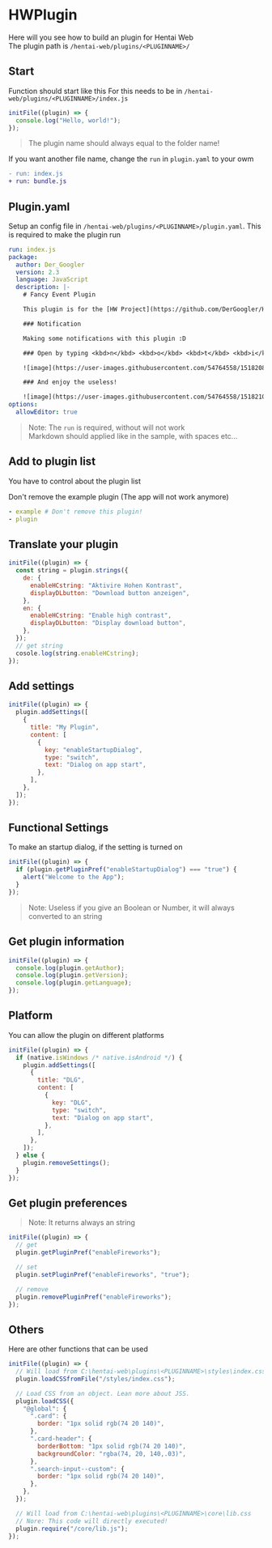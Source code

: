 # HWPlugin

Here will you see how to build an plugin for Hentai Web  
The plugin path is `/hentai-web/plugins/<PLUGINNAME>/`

## Start

Function should start like this
For this needs to be in `/hentai-web/plugins/<PLUGINNAME>/index.js`

```js
initFile((plugin) => {
  console.log("Hello, world!");
});
```

> The plugin name should always equal to the folder name!

If you want another file name, change the `run` in `plugin.yaml` to your owm

```diff
- run: index.js
+ run: bundle.js
```

## Plugin.yaml

Setup an config file in `/hentai-web/plugins/<PLUGINNAME>/plugin.yaml`. This is required to make the plugin run

```yaml
run: index.js
package:
  author: Der_Googler
  version: 2.3
  language: JavaScript
  description: |-
    # Fancy Event Plugin

    This plugin is for the [HW Project](https://github.com/DerGoogler/Hentai-Web)

    ### Notification

    Making some notifications with this plugin :D

    ### Open by typing <kbd>n</kbd> <kbd>o</kbd> <kbd>t</kbd> <kbd>i</kbd> on the keyboard   

    ![image](https://user-images.githubusercontent.com/54764558/151820875-c18c3478-8ed2-4fd8-8c2d-6f5b346b04b8.png)

    ### And enjoy the useless!

    ![image](https://user-images.githubusercontent.com/54764558/151821078-4ef76687-a53e-4d29-9c79-a812d81d777d.png)
options:
  allowEditor: true
```

> Note: The `run` is required, without will not work  
> Markdown should applied like in the sample, with spaces etc...

## Add to plugin list

You have to control about the plugin list

Don't remove the example plugin (The app will not work anymore)

```yaml
- example # Don't remove this plugin!
- plugin
```

## Translate your plugin

```js
initFile((plugin) => {
  const string = plugin.strings({
    de: {
      enableHCstring: "Aktivire Hohen Kontrast",
      displayDLbutton: "Download button anzeigen",
    },
    en: {
      enableHCstring: "Enable high contrast",
      displayDLbutton: "Display download button",
    },
  });
  // get string
  cosole.log(string.enableHCstring);
});
```

## Add settings

```js
initFile((plugin) => {
  plugin.addSettings([
    {
      title: "My Plugin",
      content: [
        {
          key: "enableStartupDialog",
          type: "switch",
          text: "Dialog on app start",
        },
      ],
    },
  ]);
});
```

## Functional Settings

To make an startup dialog, if the setting is turned on

```js
initFile((plugin) => {
  if (plugin.getPluginPref("enableStartupDialog") === "true") {
    alert("Welcome to the App");
  }
});
```

> Note: Useless if you give an Boolean or Number, it will always converted to an string

## Get plugin information

```js
initFile((plugin) => {
  console.log(plugin.getAuthor);
  console.log(plugin.getVersion);
  console.log(plugin.getLanguage);
});
```

## Platform

You can allow the plugin on different platforms

```js
initFile((plugin) => {
  if (native.isWindows /* native.isAndroid */) {
    plugin.addSettings([
      {
        title: "DLG",
        content: [
          {
            key: "DLG",
            type: "switch",
            text: "Dialog on app start",
          },
        ],
      },
    ]);
  } else {
    plugin.removeSettings();
  }
});
```

## Get plugin preferences

> Note: It returns always an string

```js
initFile((plugin) => {
  // get
  plugin.getPluginPref("enableFireworks");

  // set
  plugin.setPluginPref("enableFireworks", "true");

  // remove
  plugin.removePluginPref("enableFireworks");
});
```

## Others

Here are other functions that can be used

```js
initFile((plugin) => {
  // Will load from C:\hentai-web\plugins\<PLUGINNAME>\styles\index.css
  plugin.loadCSSfromFile("/styles/index.css");

  // Load CSS from an object. Lean more about JSS.
  plugin.loadCSS({
    "@global": {
      ".card": {
        border: "1px solid rgb(74 20 140)",
      },
      ".card-header": {
        borderBottom: "1px solid rgb(74 20 140)",
        backgroundColor: "rgba(74, 20, 140,.03)",
      },
      ".search-input--custom": {
        border: "1px solid rgb(74 20 140)",
      },
    },
  });

  // Will load from C:\hentai-web\plugins\<PLUGINNAME>\core\lib.css
  // Nore: This code will directly executed!
  plugin.require("/core/lib.js");
});
```

